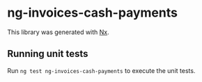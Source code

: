 # ng-invoices-cash-payments

This library was generated with [Nx](https://nx.dev).

## Running unit tests

Run `ng test ng-invoices-cash-payments` to execute the unit tests.
